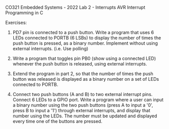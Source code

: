 CO321 Embedded Systems - 2022
Lab 2 - Interrupts
AVR Interrupt Programming in C


Exercises:

1. PD7 pin is connected to a push button. Write a program that uses 6 LEDs connected to
PORTB (6 LSBs) to display the number of times the push button is pressed, as a binary
number. Implement without using external interrupts. (i.e. Use polling)

2. Write a program that toggles pin PB0 (show using a connected LED) whenever the push
button is released, using external interrupts.

3. Extend the program in part 2, so that the number of times the push button was released
is displayed as a binary number on a set of LEDs connected to PORTB.

4. Connect two push buttons (A and B) to two external interrupt pins. Connect 6 LEDs to
a GPIO port. Write a program where a user can input a binary number using the two
push buttons (press A to input a '0', press B to input a '1') through external interrupts,
and display that number using the LEDs. The number must be updated and displayed
every time one of the buttons are pressed.

